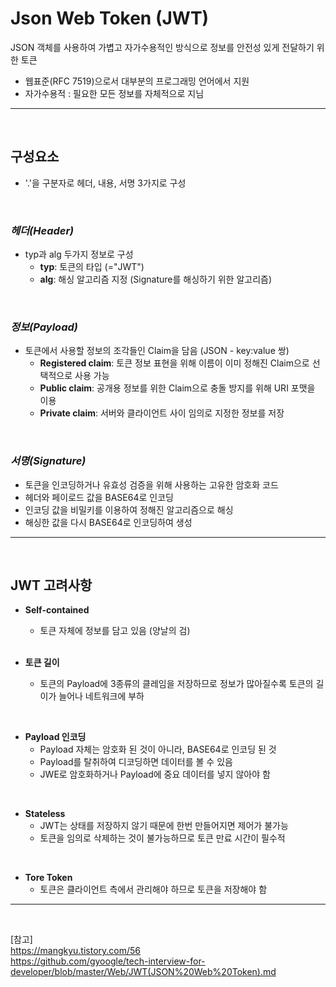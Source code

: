 # **Json Web Token (JWT)**

JSON 객체를 사용하여 가볍고 자가수용적인 방식으로 정보를 안전성 있게 전달하기 위한 토큰

- 웹표준(RFC 7519)으로서 대부분의 프로그래밍 언어에서 지원
- 자가수용적 : 필요한 모든 정보를 자체적으로 지님

---

<br>

## **구성요소**

- '.'을 구분자로 헤더, 내용, 서명 3가지로 구성

<br>

### **_헤더(Header)_**

- typ과 alg 두가지 정보로 구성
  - **typ**: 토큰의 타입 (="JWT")
  - **alg**: 해싱 알고리즘 지정 (Signature를 해싱하기 위한 알고리즘)

<br>

### **_정보(Payload)_**

- 토큰에서 사용할 정보의 조각들인 Claim을 담음 (JSON - key:value 쌍)
  - **Registered claim**: 토큰 정보 표현을 위해 이름이 이미 정해진 Claim으로 선택적으로 사용 가능
  - **Public claim**: 공개용 정보를 위한 Claim으로 충돌 방지를 위해 URI 포맷을 이용
  - **Private claim**: 서버와 클라이언트 사이 임의로 지정한 정보를 저장

<br>

### **_서명(Signature)_**

- 토큰을 인코딩하거나 유효성 검증을 위해 사용하는 고유한 암호화 코드
- 헤더와 페이로드 값을 BASE64로 인코딩
- 인코딩 값을 비밀키를 이용하여 정해진 알고리즘으로 해싱
- 해싱한 값을 다시 BASE64로 인코딩하여 생성

---

<br>

## **JWT 고려사항**

- **Self-contained**

  - 토큰 자체에 정보를 담고 있음 (양날의 검)

  <br>

- **토큰 길이**
  - 토큰의 Payload에 3종류의 클레임을 저장하므로 정보가 많아질수록 토큰의 길이가 늘어나 네트워크에 부하

<br>

- **Payload 인코딩**
  - Payload 자체는 암호화 된 것이 아니라, BASE64로 인코딩 된 것
  - Payload를 탈취하여 디코딩하면 데이터를 볼 수 있음
  - JWE로 암호화하거나 Payload에 중요 데이터를 넣지 않아야 함

<br>

- **Stateless**
  - JWT는 상태를 저장하지 않기 때문에 한번 만들어지면 제어가 불가능
  - 토큰을 임의로 삭제하는 것이 불가능하므로 토큰 만료 시간이 필수적

<br>

- **Tore Token**
  - 토큰은 클라이언트 측에서 관리해야 하므로 토큰을 저장해야 함

---

<br>

[참고] <br>
https://mangkyu.tistory.com/56 <br>
https://github.com/gyoogle/tech-interview-for-developer/blob/master/Web/JWT(JSON%20Web%20Token).md
